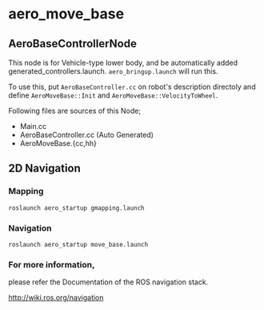 # aero_move_base

## AeroBaseControllerNode

This node is for Vehicle-type lower body,
and be automatically added generated_controllers.launch.
`aero_bringup.launch` will run this.

To use this, put `AeroBaseController.cc` on robot's description directoly
and define `AeroMoveBase::Init` and `AeroMoveBase::VelocityToWheel`.

Following files are sources of this Node;

- Main.cc
- AeroBaseController.cc (Auto Generated)
- AeroMoveBase.{cc,hh}



## 2D Navigation

### Mapping

`roslaunch aero_startup gmapping.launch`

### Navigation

`roslaunch aero_startup move_base.launch`

### For more information,

please refer the Documentation of the ROS navigation stack.

http://wiki.ros.org/navigation
